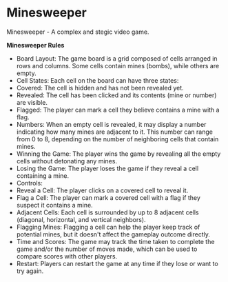 # Minesweeper
Minesweeper - A complex and stegic video game.

**Minesweeper Rules**
- Board Layout: The game board is a grid composed of cells arranged in rows and columns. Some cells contain mines (bombs), while others are empty.
- Cell States: Each cell on the board can have three states:
- Covered: The cell is hidden and has not been revealed yet.
- Revealed: The cell has been clicked and its contents (mine or number) are visible.
- Flagged: The player can mark a cell they believe contains a mine with a flag.
- Numbers: When an empty cell is revealed, it may display a number indicating how many mines are adjacent to it. This number can range from 0 to 8, depending on the number of neighboring cells that contain mines.
- Winning the Game: The player wins the game by revealing all the empty cells without detonating any mines.
- Losing the Game: The player loses the game if they reveal a cell containing a mine.
- Controls:
- Reveal a Cell: The player clicks on a covered cell to reveal it.
- Flag a Cell: The player can mark a covered cell with a flag if they suspect it contains a mine.
- Adjacent Cells: Each cell is surrounded by up to 8 adjacent cells (diagonal, horizontal, and vertical neighbors).
- Flagging Mines: Flagging a cell can help the player keep track of potential mines, but it doesn't affect the gameplay outcome directly.
- Time and Scores: The game may track the time taken to complete the game and/or the number of moves made, which can be used to compare scores with other players.
- Restart: Players can restart the game at any time if they lose or want to try again.
